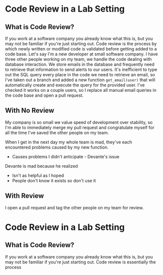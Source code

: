 # Code Review in a Lab Setting

## What is Code Review?

If you work at a software company you already know what this is, but you may not be familiar if you're just starting out. Code review is the process by which newly written or modified code is validated before getting added to a code base. Let's say I'm a new developer at small software company. I have three other people working on my team, we handle the code dealing with database interaction. We store emails in the database and frequently need to retrieve that information to send alerts to our users. It's inefficient to type out the SQL query every place in the code we need to retrieve an email, so I've taken out a branch and added a new function `get_email(user)` that will automatically create and execute the query for the provided user. I've checked it works on a couple users, so I replace all manual email queries in the code base and open a pull request.

## With No Review
My company is so small we value speed of development over stability, so I'm able to immediately merge my pull request and congratulate myself for all the time I've saved the other people on my team.

When I get in the next day my whole team is mad, they've each encountered problems caused by my new function.

- Causes problems I didn't anticipate - Devante's issue

Devante is mad because he realized
- Isn't as helpful as I hoped
- People don't know it exists so don't use it

## With Review
I open a pull request and tag the other people on my team for review.

# Code Review in a Lab Setting

## What is Code Review?
If you work at a software company you already know what this is, but you may not be familiar if you're just starting out. Code review is essentially the process

